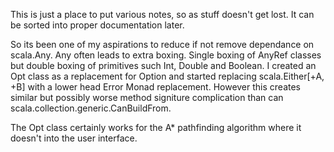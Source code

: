 This is just a place to put various notes, so as stuff doesn't get lost. It can be sorted into proper documentation later.

So its been one of my aspirations to reduce if not remove dependance on scala.Any. Any often leads to extra boxing. Single boxing of AnyRef classes
but double boxing of primitives such Int, Double and Boolean. I created an Opt class as a replacement for Option and started replacing 
scala.Either[+A, +B] with a lower head Error Monad replacement. However this creates similar but possibly worse method signiture complication than
can scala.collection.generic.CanBuildFrom.

The Opt class certainly works for the A* pathfinding algorithm where it doesn't into the user interface.
